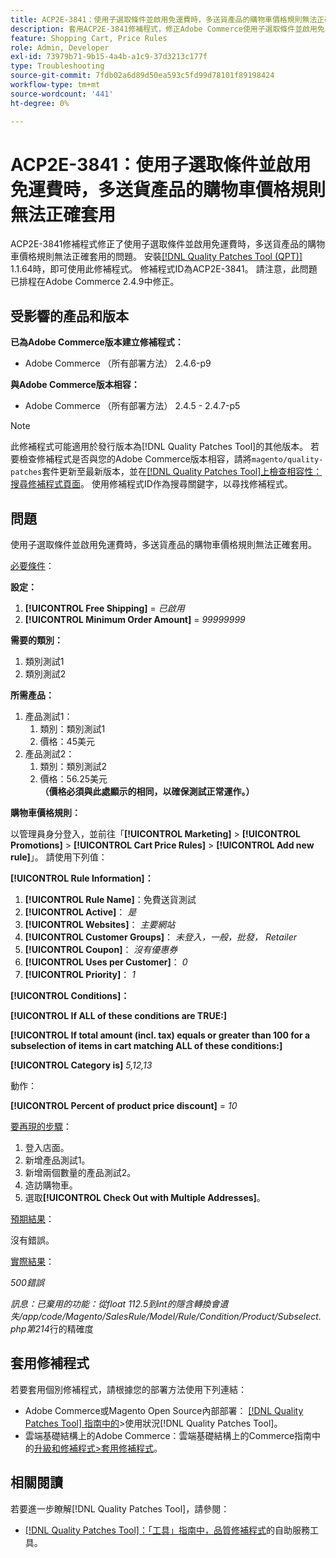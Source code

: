```yaml
---
title: ACP2E-3841：使用子選取條件並啟用免運費時，多送貨產品的購物車價格規則無法正確套用
description: 套用ACP2E-3841修補程式，修正Adobe Commerce使用子選取條件並啟用免費運送時，多送貨產品的購物車價格規則無法正確套用的問題。
feature: Shopping Cart, Price Rules
role: Admin, Developer
exl-id: 73979b71-9b15-4a4b-a1c9-37d3213c177f
type: Troubleshooting
source-git-commit: 7fdb02a6d89d50ea593c5fd99d78101f89198424
workflow-type: tm+mt
source-wordcount: '441'
ht-degree: 0%

---
```


# ACP2E-3841：使用子選取條件並啟用免運費時，多送貨產品的購物車價格規則無法正確套用

ACP2E-3841修補程式修正了使用子選取條件並啟用免運費時，多送貨產品的購物車價格規則無法正確套用的問題。 安裝[[!DNL Quality Patches Tool (QPT)]](/help/tools/quality-patches-tool/quality-patches-tool-to-self-serve-quality-patches.md) 1.1.64時，即可使用此修補程式。 修補程式ID為ACP2E-3841。 請注意，此問題已排程在Adobe Commerce 2.4.9中修正。

## 受影響的產品和版本

**已為Adobe Commerce版本建立修補程式：**

* Adobe Commerce （所有部署方法） 2.4.6-p9

**與Adobe Commerce版本相容：**

* Adobe Commerce （所有部署方法） 2.4.5 - 2.4.7-p5

>[!NOTE]
>
>此修補程式可能適用於發行版本為[!DNL Quality Patches Tool]的其他版本。 若要檢查修補程式是否與您的Adobe Commerce版本相容，請將`magento/quality-patches`套件更新至最新版本，並在[[!DNL Quality Patches Tool]上檢查相容性：搜尋修補程式頁面](https://experienceleague.adobe.com/tools/commerce-quality-patches/index.html?lang=zh-Hant)。 使用修補程式ID作為搜尋關鍵字，以尋找修補程式。

## 問題

使用子選取條件並啟用免運費時，多送貨產品的購物車價格規則無法正確套用。

<u>必要條件</u>：

**設定：**
1. **[!UICONTROL Free Shipping]** = *已啟用*
1. **[!UICONTROL Minimum Order Amount]** = *99999999*

**需要的類別：**
1. 類別測試1
1. 類別測試2

**所需產品：**
1. 產品測試1：
   1. 類別：類別測試1
   1. 價格：45美元
1. 產品測試2：
   1. 類別：類別測試2
   1. 價格：56.25美元 
      **（價格必須與此處顯示的相同，以確保測試正常運作。）**

**購物車價格規則：**

以管理員身分登入，並前往「**[!UICONTROL Marketing]** > **[!UICONTROL Promotions]** > **[!UICONTROL Cart Price Rules]** > **[!UICONTROL Add new rule]**」。 請使用下列值：

**[!UICONTROL Rule Information]：**
1. **[!UICONTROL Rule Name]**：免費送貨測試
1. **[!UICONTROL Active]**： *是*
1. **[!UICONTROL Websites]**： *主要網站*
1. **[!UICONTROL Customer Groups]**： *未登入，一般，批發， Retailer*
1. **[!UICONTROL Coupon]**： *沒有優惠券*
1. **[!UICONTROL Uses per Customer]**： *0*
1. **[!UICONTROL Priority]**： *1*

**[!UICONTROL Conditions]：**

**[!UICONTROL If ALL of these conditions are TRUE:]**


**[!UICONTROL If total amount (incl. tax) equals or greater than 100 for a subselection of items in cart matching ALL of these conditions:]**


**[!UICONTROL Category is]** *5,12,13*

動作：

**[!UICONTROL Percent of product price discount]** = *10*

<u>要再現的步驟</u>：

1. 登入店面。
2. 新增產品測試1。
3. 新增兩個數量的產品測試2。
4. 造訪購物車。
5. 選取&#x200B;**[!UICONTROL Check Out with Multiple Addresses]**。

<u>預期結果</u>：

沒有錯誤。

<u>實際結果</u>：

*500錯誤*

*訊息：已棄用的功能：從float 112.5到int的隱含轉換會遺失/app/code/Magento/SalesRule/Model/Rule/Condition/Product/Subselect.php第214*&#x200B;行的精確度

## 套用修補程式

若要套用個別修補程式，請根據您的部署方法使用下列連結：

* Adobe Commerce或Magento Open Source內部部署： [[!DNL Quality Patches Tool] 指南中的](/help/tools/quality-patches-tool/usage.md)>使用狀況[!DNL Quality Patches Tool]。
* 雲端基礎結構上的Adobe Commerce：雲端基礎結構上的Commerce指南中的[升級和修補程式>套用修補程式](https://experienceleague.adobe.com/docs/commerce-cloud-service/user-guide/develop/upgrade/apply-patches.html?lang=zh-Hant)。

## 相關閱讀

若要進一步瞭解[!DNL Quality Patches Tool]，請參閱：

* [[!DNL Quality Patches Tool]：「工具」指南中，品質修補程式](/help/tools/quality-patches-tool/quality-patches-tool-to-self-serve-quality-patches.md)的自助服務工具。
